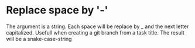 # Replace space by '-'

The argument is a string. Each space will be replace by _ and the next letter capitalized. Usefull when creating a git branch from a task title. The result will be a snake-case-string
